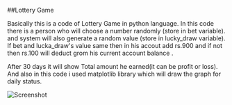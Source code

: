 ##Lottery Game 

Basically this is a code of Lottery Game in python language.
In this code there is a person who will choose a number randomly (store in bet variable). and system will also generate a random value (store in lucky_draw variable). If bet and lucka_draw's value same then in his accout add rs.900 and if not then rs.100 will deduct grom his current account balance .

After 30 days it will show Total amount he earned(it can be profit or loss). And also in this code i used matplotlib library which will draw the graph for  daily status.

![Screenshot](Desktop\Hacktoberfest-Contribution\contributions\Lottery_Game/Screenshot.png)